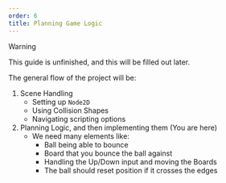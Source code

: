 ```yaml
---
order: 6
title: Planning Game Logic
---
```

<!-- Use mermaid diagrams! (And tables and more wherever needed) -->

> [!WARNING]
> This guide is unfinished, and this will be filled out later.

The general flow of the project will be:
1. Scene Handling 
    - Setting up `Node2D`
    - Using Collision Shapes
    - Navigating scripting options
2. Planning Logic, and then implementing them (You are here)
    - We need many elements like:
        - Ball being able to bounce
        - Board that you bounce the ball against
        - Handling the Up/Down input and moving the Boards
        - The ball should reset position if it crosses the edges